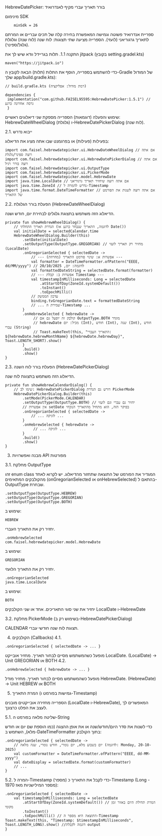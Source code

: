 HebrewDatePicker: בורר תאריך עברי מקיף לאנדרואיד

מינימום SDK
       
        minSdk = 26


ספריית אנדרואיד פשוטה וגמישה המאפשרת בחירה קלה של תכים עבריים או המרתם לתאריך גרגוריאני (לועזי). הספרייה מציעה שתי תצוגות: לוח שנה (לוח שנה) וגלגלת (גלגל/ספינר).

התקנה
1.1. תלות בגריידל
וודא שיש לך את jitpack (בקובץ setting.gradel.kts)

```
maven("https://jitpack.io")
```

כדי להשתמש בספרייה, הוסף את התלות (תלות) הבאה לקובץ ה-Gradle של המודול שלך app/build.gradle.kts):

```
// build.gradle.kts (רמת מודול: אפליקציה)

dependencies {
 implementation("com.github.FAISEL95595:HebrewDatePicker:1.5.1") // גרסה אחרונה כרגע
 }
```

שימוש והפעלה (דוגמאות)
הספרייה מספקת שני דיאלוגים ראשיים: HebrewDateWheelDialog (גלגלת) ו-HebrewDatePickerDialog (לוח שנה).

2.1. ייבוא ​​נדרש

בפעילות (פעילות) או בפרגמנט שבו אתה מציג את הדיאלוג:

```
import com.faisel.hebrewdatepicker.ui.HebrewDateWheelDialog // אם אתה רוצה ספינר/גלגלת
import com.faisel.hebrewdatepicker.ui.HebrewDatePickerDialog // אם אתה רוצה בורר רגיל
import com.faisel.hebrewdatepicker.ui.OutputType
import com.faisel.hebrewdatepicker.ui.PickerMode
import com.faisel.hebrewdatepicker.model.HebrewDate
import java.time.LocalDate // אם אתה רוצה שיחזיר תאריך גרגוריאני
import java.time.ZoneId // נדרש להמרה ל-Timestamp
import java.time.format.DateTimeFormatter // אם אתה רוצה לשנות את הפורמט של התאריך

```

2.2. הפעלת בורר הגלגלת (HebrewDateWheelDialog)

הדיאלוג הזה משתמש בתצוגת גלגלים לבחירת יום, חודש ושנה.

```
private fun showHebrewWheelDialog() {
    // הגדרת תאריך התחלתי (לדוגמה, התאריך שנבחר כרגע או Date())
    val initialDate = selectedCalendar.time 
    HebrewDateWheelDialog.Builder(this)
        .setDate(initialDate) 
        .setOutputType(OutputType.GREGORIAN) // מחזיר רק תאריך לועזי (LocalDate)
        .onGregorianSelected { selectedDate ->   
            // --- אפשרות א: שינוי פורמט התאריך (מחרוזת) ---
            val formatter = DateTimeFormatter.ofPattern("EEEE, dd/MM/yyyy") // לדוגמה: יום, 20/10/2025
            val formattedDateString = selectedDate.format(formatter)
            // --- אפשרות ב: קבלת Timestamp ---
            val timestampInMilliseconds: Long = selectedDate
                .atStartOfDay(ZoneId.systemDefault()) 
                .toInstant()
                .toEpochMilli()
            // עדכון הממשק
            binding.tvGregorianDate.text = formattedDateString
            // ... שמירת ה-Timestamp ...
        }
        .onHebrewSelected { hebrewDate ->
             // קולבק זה יופעל גם אם OutputType.BOTH מוגדר
             // hebrewDate מכיל: יום (Int), חודש (Int), שנה (Int), חודש עברי (String)
             // Toast.makeText(this, "התאריך העברי: ${hebrewDate.hebrewMonthName} ${hebrewDate.hebrewDay}", Toast.LENGTH_SHORT).show()
        }
        .build()
        .show()
}
```


2.3. הפעלת בורר לוח השנה (HebrewDatePickerDialog)

הדיאלוג הזה משתמש בתצוגת לוח שנה.

```
private fun showHebrewCalendarDialog() {
    // שימו לב: HebrewDatePickerDialog דורש גם הגדרת PickerMode
    HebrewDatePickerDialog.Builder(this)
        .setMode(PickerMode.CALENDAR)
        .setOutputType(OutputType.BOTH) // יחזיר גם עברי וגם לועזי
        // אין אפשרות setDate בפיקר הזה, הוא מתחיל מהתאריך הנוכחי
        .onGregorianSelected { selectedDate -> 
            // ... לוגיקה ...
        }
        .onHebrewSelected { hebrewDate ->
             // ... לוגיקה ...
        }
        .build()
        .show()
}
```


3. מבנה ואפשרויות API מפורטות

3.1. מחלקת OutputType

זהו enum class המגדיר את הפורמט של התוצאה שתחזור מהדיאלוג. יש לקרוא לאחד מהקולבקים המתאימים (onGregorianSelected או onHebrewSelected) בהתאם ל-OutputType שבחרת.



```
.setOutputType(OutputType.HEBREW)
.setOutputType(OutputType.GREGORIAN)
.setOutputType(OutputType.BOTH)
```


שימוש ב:

```
HEBREW
```
יחזיר רק את התאריך העברי.
```
.onHebrewSelected
com.faisel.hebrewdatepicker.model.HebrewDate
```


שימוש ב:


```
GREGORIAN
```
יחזיר רק את התאריך הלועזי.
```
.onGregorianSelected
java.time.LocalDate
```

שימוש ב:


```
BOTH
```
יחזיר את שני סוגי התאריכים.
אחד או שני הקולבקים
LocalDate ו-HebrewDate

3.2. מחלקת PickerMode (בשימוש רק ב-HebrewDatePickerDialog)

CALENDAR
תצוגת לוח שנה חודשי עברי.

4. הקולבקים (Callbacks)
4.1.
```
.onGregorianSelected { selectedDate -> ... }
```
מופעל כשהמשתמש מסיים לבחור תאריך. מחזיר אובייקט LocalDate.
(LocalDate) -> Unit
GREGORIAN או BOTH
4.2.
```
.onHebrewSelected { hebrewDate -> ... }
```

מופעל כשהמשתמש מסיים לבחור תאריך. מחזיר מודל HebrewDate.
(HebrewDate) -> Unit
HEBREW או BOTH

5. המרת התאריך (גמישות בפורמט ו-Timestamp)

הספרייה מחזירה אובייקטים מובנים (LocalDate ו-HebrewDate), המאפשרים לך לעצב את הפלט כרצונך.

5.1. שליטה מלאה בפורמט ה-String

כדי לשנות את סדר היום/חודש/שנה או את אופן ההצגה (כמו הוספת שם יום או חודש מלא), השתמש ב-DateTimeFormatter בתוך הקולבק:

```
.onGregorianSelected { selectedDate ->
    // יום בשבוע מלא, יום נומרי, חודש נומרי, שנה מלאה (לדוגמה: Monday, 20-10-2025)
    val customFormatter = DateTimeFormatter.ofPattern("EEEE, dd-MM-yyyy") 
    val dateDisplay = selectedDate.format(customFormatter)
    // ...
}
```


5.2. המרה ל-Timestamp (מספר)
כדי לקבל את התאריך כ-Timestamp (Long - מספר המילישניות מאז $1970$):
```
.onGregorianSelected { selectedDate ->
    val timestampInMilliseconds: Long = selectedDate
        .atStartOfDay(ZoneId.systemDefault()) // המרת תחילת היום באזור זמן מקומי
        .toInstant()
        .toEpochMilli() // התוצאה היא מספר ה-Timestamp
Toast.makeText(this, "Timestamp: $timestampInMilliseconds", Toast.LENGTH_LONG).show() //דוגמה לקבלת output
}
```
